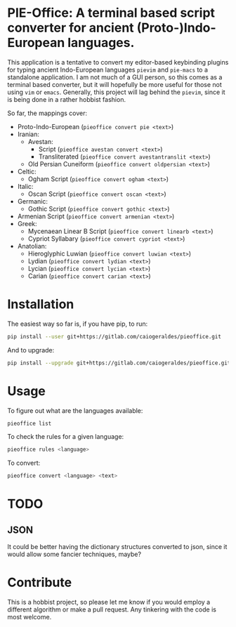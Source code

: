 # PIE-Office: A terminal based script converter for ancient (Proto-)Indo-European languages.

This application is a tentative to convert my editor-based keybinding plugins for typing ancient Indo-European languages `pievim` and `pie-macs` to a standalone application.
I am not much of a GUI person, so this comes as a terminal based converter, but it will hopefully be more useful for those not using `vim` or `emacs`.
Generally, this project will lag behind the `pievim`, since it is being done in a rather hobbist fashion.

So far, the mappings cover:
 - Proto-Indo-European (`pieoffice convert pie <text>`)
 - Iranian:
     - Avestan:
         - Script (`pieoffice avestan convert <text>`)
         - Transliterated (`pieoffice convert avestantranslit <text>`)
     - Old Persian Cuneiform (`pieoffice convert oldpersian <text>`)
 - Celtic:
     - Ogham Script (`pieoffice convert ogham <text>`)
 - Italic:
     - Oscan Script (`pieoffice convert oscan <text>`)
 - Germanic:
     - Gothic Script (`pieoffice convert gothic <text>`)
 - Armenian Script (`pieoffice convert armenian <text>`)
 - Greek:
    <!-- - Polytonic Greek (autoload/ie/polytonicgreek.vim) -->
    - Mycenaean Linear B Script (`pieoffice convert linearb <text>`)
    - Cypriot Syllabary (`pieoffice convert cypriot <text>`)
 - Anatolian:
    - Hieroglyphic Luwian (`pieoffice convert luwian <text>`)
    - Lydian (`pieoffice convert lydian <text>`)
    - Lycian (`pieoffice convert lycian <text>`)
    - Carian (`pieoffice convert carian <text>`)

# Installation

The easiest way so far is, if you have pip, to run:

```bash
pip install --user git+https://gitlab.com/caiogeraldes/pieoffice.git
```

And to upgrade:

```bash
pip install --upgrade git+https://gitlab.com/caiogeraldes/pieoffice.git
```

# Usage

To figure out what are the languages available:

```bash
pieoffice list
```

To check the rules for a given language:

```bash
pieoffice rules <language>
```

To convert:

```bash
pieoffice convert <language> <text>
```

# TODO

## JSON

It could be better having the dictionary structures converted to json, since it would allow some fancier techniques, maybe?

# Contribute

This is a hobbist project, so please let me know if you would employ a different algorithm or make a pull request.
Any tinkering with the code is most welcome.

